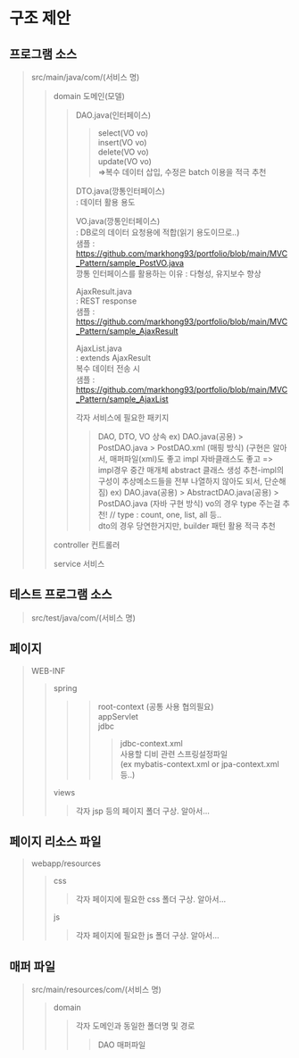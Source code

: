 구조 제안
==============
    
프로그램 소스
--------
>src/main/java/com/(서비스 명)   
>>domain 도메인(모델)   
>>>DAO.java(인터페이스)   
>>>>select(VO vo)   
>>>>insert(VO vo)   
>>>>delete(VO vo)   
>>>>update(VO vo)   
>>>>=>복수 데이터 삽입, 수정은 batch 이용을 적극 추천   
>>>   
>>>DTO.java(깡통인터페이스)   
>>>: 데이터 활용 용도   
>>>   
>>>VO.java(깡통인터페이스)   
>>>: DB로의 데이터 요청용에 적합(읽기 용도이므로..)   
>>>샘플 : https://github.com/markhong93/portfolio/blob/main/MVC_Pattern/sample_PostVO.java   
>>>깡통 인터페이스를 활용하는 이유 : 다형성, 유지보수 향상   
>>>
>>>AjaxResult.java   
>>>: REST response   
>>>샘플 : https://github.com/markhong93/portfolio/blob/main/MVC_Pattern/sample_AjaxResult
>>>
>>>AjaxList.java   
>>>: extends AjaxResult   
>>>복수 데이터 전송 시   
>>>샘플 : https://github.com/markhong93/portfolio/blob/main/MVC_Pattern/sample_AjaxList
>>>   
>>>각자 서비스에 필요한 패키지   
>>>>DAO, DTO, VO 상속
>>>> ex) DAO.java(공용) > PostDAO.java > PostDAO.xml (매핑 방식)
>>>>  (구현은 알아서, 매퍼파일(xml)도 좋고 impl 자바클래스도 좋고 => impl경우 중간 매개체 abstract 클래스 생성 추천-impl의 구성이 추상메소드들을 전부 나열하지 않아도 되서, 단순해짐)
>>>> ex) DAO.java(공용) > AbstractDAO.java(공용) > PostDAO.java (자바 구현 방식)
>>>> vo의 경우 type 주는걸 추천! // type : count, one, list, all 등..   
>>>> dto의 경우 당연한거지만, builder 패턴 활용 적극 추천   
>>   
>>controller 컨트롤러   
>>   
>>service 서비스   
   
테스트 프로그램 소스   
---------
>src/test/java/com/(서비스 명)   
   
   
   
페이지   
---------
>WEB-INF   
>>spring   
>>>>root-context (공통 사용 협의필요)   
>>>>appServlet   
>>>>jdbc   
>>>>>jdbc-context.xml   
>>>>>사용할 디비 관련 스프링설정파일   
>>>>>(ex mybatis-context.xml or jpa-context.xml 등..)   
>>   
>>views   
>>>각자 jsp 등의 페이지 폴더 구상. 알아서...   
    
페이지 리소스 파일
---------
>webapp/resources   
>>css   
>>>각자 페이지에 필요한 css 폴더 구상. 알아서...    
>>   
>>js   
>>>각자 페이지에 필요한 js 폴더 구상. 알아서...   

    
매퍼 파일
--------- 
>src/main/resources/com/(서비스 명)   
>>domain   
>>>각자 도메인과 동일한 폴더명 및 경로   
>>>>DAO 매퍼파일   
